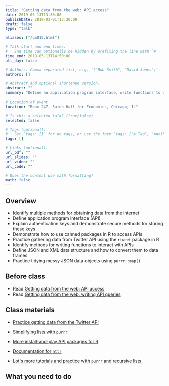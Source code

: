 ```yaml
---
title: "Getting data from the web: API access"
date: 2019-05-13T13:30:00
publishDate: 2019-03-01T13:30:00
draft: false
type: "talk"

aliases: ["/cm015.html"]

# Talk start and end times.
#   End time can optionally be hidden by prefixing the line with `#`.
time_end: 2019-05-13T14:50:00
all_day: false

# Authors. Comma separated list, e.g. `["Bob Smith", "David Jones"]`.
authors: []

# Abstract and optional shortened version.
abstract: ""
summary: "Define an application program interface, write functions to query APIs, and practice tidying JSON objects."

# Location of event.
location: "Room 247, Saieh Hall for Economics, Chicago, IL"

# Is this a selected talk? (true/false)
selected: false

# Tags (optional).
#   Set `tags: []` for no tags, or use the form `tags: ["A Tag", "Another Tag"]` for one or more tags.
tags: []

# Links (optional).
url_pdf: ""
url_slides: ""
url_video: ""
url_code: ""

# Does the content use math formatting?
math: false
---
```




## Overview

* Identify multiple methods for obtaining data from the internet
* Define application program interface (API)
* Explain authentication keys and demonstrate secure methods for storing these keys
* Demonstrate how to use canned packages in R to access APIs
* Practice gathering data from Twitter API using the `rtweet` package in R
* Identify methods for writing functions to interact with APIs
* Define JSON and XML data structure and how to convert them to data frames
* Practice tidying messy JSON data objects using `purrr::map()`

## Before class

* Read [Getting data from the web: API access](/notes/application-program-interface/)
* Read [Getting data from the web: writing API queries](/notes/write-an-api-function/)

## Class materials

* [Practice getting data from the Twitter API](/notes/twitter-api-practice/)
* [Simplifying lists with `purrr`](/notes/simplify-nested-lists/)

* [More install-and-play API packages for R](https://github.com/ropensci/webservices)
* [Documentation for `httr`](https://cran.r-project.org/web/packages/httr/)
* [Lot's more tutorials and practice with `purrr` and recursive lists](https://jennybc.github.io/purrr-tutorial/index.html)

## What you need to do
